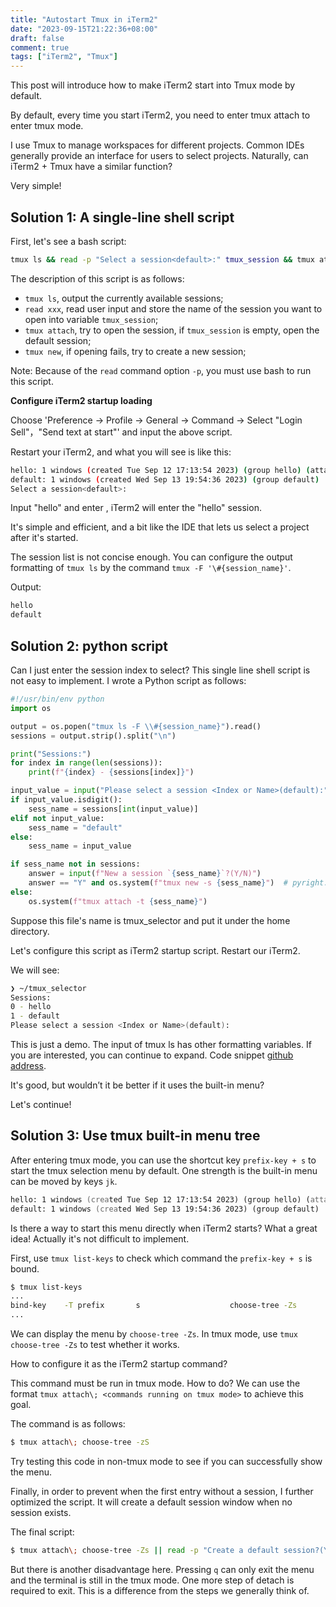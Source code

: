 ```yaml
---
title: "Autostart Tmux in iTerm2"
date: "2023-09-15T21:22:36+08:00"
draft: false
comment: true
tags: ["iTerm2", "Tmux"]
---
```


This post will introduce how to make iTerm2 start into Tmux mode by default. 

By default, every time you start iTerm2, you need to enter tmux attach to enter tmux mode.

I use Tmux to manage workspaces for different projects. Common IDEs generally provide an interface for users to select projects. Naturally, can iTerm2 + Tmux have a similar function?

Very simple!

## Solution 1: A single-line shell script

First, let's see a bash script:

```bash
tmux ls && read -p "Select a session<default>:" tmux_session && tmux attach -t ${tmux_session:-default} || tmux new -s ${tmux_session:-default}
```

The description of this script is as follows:

- `tmux ls`, output the currently available sessions;
- `read xxx`, read user input and store the name of the session you want to open into variable `tmux_session`;
- `tmux attach`, try to open the session, if `tmux_session` is empty, open the default session;
- `tmux new`, if opening fails, try to create a new session;

Note: Because of the `read` command option `-p`, you must use bash to run this script.

**Configure iTerm2 startup loading**

Choose 'Preference -> Profile -> General -> Command -> Select "Login Sell"，"Send text at start"' and input the above script.

Restart your iTerm2, and what you will see is like this:

```bash
hello: 1 windows (created Tue Sep 12 17:13:54 2023) (group hello) (attached)
default: 1 windows (created Wed Sep 13 19:54:36 2023) (group default)
Select a session<default>:
```

Input "hello" and enter , iTerm2 will enter the "hello" session. 

It's simple and efficient, and a bit like the IDE that lets us select a project after it's started.

The session list is not concise enough. You can configure the output formatting of `tmux ls` by the command `tmux -F '\#{session_name}'`.

Output: 

```bash
hello
default
```

## Solution 2: python script

Can I just enter the session index to select? This single line shell script is not easy to implement. I wrote a Python script as follows:

```python
#!/usr/bin/env python
import os

output = os.popen("tmux ls -F \\#{session_name}").read()
sessions = output.strip().split("\n")

print("Sessions:")
for index in range(len(sessions)):
    print(f"{index} - {sessions[index]}")

input_value = input("Please select a session <Index or Name>(default):")
if input_value.isdigit():
    sess_name = sessions[int(input_value)]
elif not input_value:
    sess_name = "default"
else:
    sess_name = input_value

if sess_name not in sessions:
    answer = input(f"New a session `{sess_name}`?(Y/N)")
    answer == "Y" and os.system(f"tmux new -s {sess_name}")  # pyright: ignore
else:
    os.system(f"tmux attach -t {sess_name}")
```

Suppose this file's name is tmux_selector and put it under the home directory. 

Let's configure this script as iTerm2 startup script. Restart our iTerm2.

We will see:

```bash
❯ ~/tmux_selector
Sessions:
0 - hello
1 - default
Please select a session <Index or Name>(default):
```


This is just a demo. The input of tmux ls has other formatting variables. If you are interested, you can continue to expand. Code snippet [github address](https://gist.github.com/poloxue/37d3d79b35964ab8d885296b84ab4b5a).

It's good, but wouldn’t it be better if it uses the built-in menu? 

Let's continue!

## Solution 3: Use tmux built-in menu tree

After entering tmux mode, you can use the shortcut key `prefix-key + s` to start the tmux selection menu by default. One strength is the built-in menu can be moved by keys `jk`. 

```zsh
hello: 1 windows (created Tue Sep 12 17:13:54 2023) (group hello) (attached)
default: 1 windows (created Wed Sep 13 19:54:36 2023) (group default)
```

Is there a way to start this menu directly when iTerm2 starts? What a great idea! Actually it's not difficult to implement.

First, use `tmux list-keys` to check which command the `prefix-key + s`  is bound.

```zsh
$ tmux list-keys
...
bind-key    -T prefix       s                    choose-tree -Zs
...
```

We can display the menu by `choose-tree -Zs`. In tmux mode, use `tmux choose-tree -Zs` to test whether it works.

How to configure it as the iTerm2 startup command?

This command must be run in tmux mode. How to do? We can use the format `tmux attach\; <commands running on tmux mode>` to achieve this goal.

The command is as follows:

```zsh
$ tmux attach\; choose-tree -zS
```

Try testing this code in non-tmux mode to see if you can successfully show the menu. 

Finally, in order to prevent when the first entry without a session, I further optimized the script. It will create a default session window when no session exists.

The final script:

```bash
$ tmux attach\; choose-tree -Zs || read -p "Create a default session?(Y/N)" anwser && [[ "${anwser}" == "Y" ]] && tmux new -t default
```

But there is another disadvantage here. Pressing `q` can only exit the menu and the terminal is still in the tmux mode. One more step of detach is required to exit. This is a difference from the steps we generally think of.

